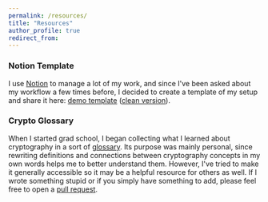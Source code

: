 ```yaml
---
permalink: /resources/
title: "Resources"
author_profile: true
redirect_from: 
---
```


### Notion Template

I use <a target="_blank" href="https://notion.so">Notion</a> to manage a lot of my work, and since I've been asked about my workflow a few times before, I decided to create a template of my setup and share it here: [demo template](https://nglaeser.notion.site/Kanban-Notion-template-demo-fb5828df683d49f18ad7cc29535b360c?pvs=4) ([clean version](https://nglaeser.notion.site/Kanban-Notion-template-clean-209e21b3c3044a46ae3be04ca8fc06e2?pvs=4)).

### Crypto Glossary

When I started grad school, I began collecting what I learned about cryptography in a sort of [glossary](https://nglaeser.github.io/crypto-glossary). Its purpose was mainly personal, since rewriting definitions and connections between cryptography concepts in my own words helps me to better understand them. However, I've tried to make it generally accessible so it may be a helpful resource for others as well. If I wrote something stupid or if you simply have something to add, please feel free to open a <a target="_blank" href="https://github.com/nglaeser/crypto-glossary/pulls">pull request</a>.

<!-- ### Typos

Found a typo in one of my papers? I've uploaded the source of most of my papers on GitHub, so please open a pull request to correct it by clicking the "typo?" link next to the paper [here](/publications). Thanks! -->